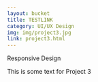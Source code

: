 ```yaml
---
layout: bucket
title: TESTLINK
category: UI/UX Design
img: img/project3.jpg
link: project3.html
---
```


Responsive Design

This is some text for Project 3